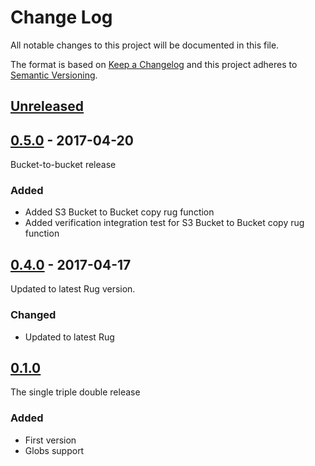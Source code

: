 # Change Log

All notable changes to this project will be documented in this file.

The format is based on [Keep a Changelog](http://keepachangelog.com/)
and this project adheres to [Semantic Versioning](http://semver.org/).

## [Unreleased]

[Unreleased]: https://github.com/atomist/rug/compare/0.5.0...HEAD

## [0.5.0] - 2017-04-20

[0.5.0]: https://github.com/atomist/rug-functions-aws/compare/0.4.0...0.5.0

Bucket-to-bucket release

### Added

-   Added S3 Bucket to Bucket copy rug function
-   Added verification integration test for S3 Bucket to Bucket copy
    rug function

## [0.4.0] - 2017-04-17

[0.4.0]: https://github.com/atomist/rug-functions-aws/compare/0.1.0...0.4.0

Updated to latest Rug version.

### Changed

-   Updated to latest Rug

## [0.1.0]

The single triple double release

[0.1.0]: https://github.com/atomist/rug-functions-aws/compare/363a2c4...0.1.0

### Added

-   First version
-   Globs support
